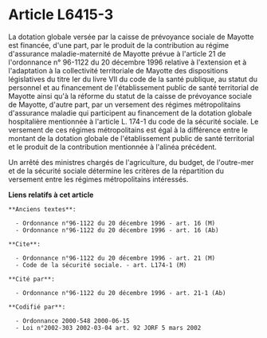 # Article L6415-3

La dotation globale versée par la caisse de prévoyance sociale de Mayotte est financée, d'une part, par le produit de la
contribution au régime d'assurance maladie-maternité de Mayotte prévue à l'article 21 de l'ordonnance n° 96-1122 du 20
décembre 1996 relative à l'extension et à l'adaptation à la collectivité territoriale de Mayotte des dispositions
législatives du titre Ier du livre VII du code de la santé publique, au statut du personnel et au financement de
l'établissement public de santé territorial de Mayotte ainsi qu'à la réforme du statut de la caisse de prévoyance sociale de
Mayotte, d'autre part, par un versement des régimes métropolitains d'assurance maladie qui participent au financement de la
dotation globale hospitalière mentionnée à l'article L. 174-1 du code de la sécurité sociale. Le versement de ces régimes
métropolitains est égal à la différence entre le montant de la dotation globale de l'établissement public de santé
territorial et le produit de la contribution mentionnée à l'alinéa précédent.

Un arrêté des ministres chargés de l'agriculture, du budget, de l'outre-mer et de la sécurité sociale détermine les critères
de la répartition du versement entre les régimes métropolitains intéressés.

**Liens relatifs à cet article**

	**Anciens textes**:

	  - Ordonnance n°96-1122 du 20 décembre 1996 - art. 16 (M)
	  - Ordonnance n°96-1122 du 20 décembre 1996 - art. 16 (Ab)

	**Cite**:

	  - Ordonnance n°96-1122 du 20 décembre 1996 - art. 21 (M)
	  - Code de la sécurité sociale. - art. L174-1 (M)

	**Cité par**:

	  - Ordonnance n°96-1122 du 20 décembre 1996 - art. 21-1 (Ab)

	**Codifié par**:

	  - Ordonnance 2000-548 2000-06-15
	  - Loi n°2002-303 2002-03-04 art. 92 JORF 5 mars 2002
